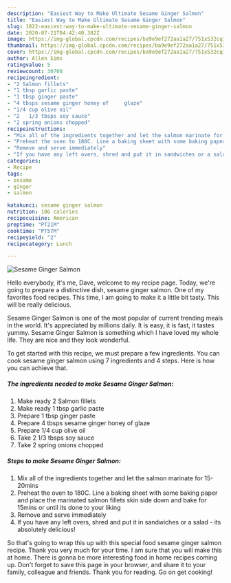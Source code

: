 ```yaml
---
description: "Easiest Way to Make Ultimate Sesame Ginger Salmon"
title: "Easiest Way to Make Ultimate Sesame Ginger Salmon"
slug: 1822-easiest-way-to-make-ultimate-sesame-ginger-salmon
date: 2020-07-21T04:42:40.382Z
image: https://img-global.cpcdn.com/recipes/ba9e9ef272aa1a27/751x532cq70/sesame-ginger-salmon-recipe-main-photo.jpg
thumbnail: https://img-global.cpcdn.com/recipes/ba9e9ef272aa1a27/751x532cq70/sesame-ginger-salmon-recipe-main-photo.jpg
cover: https://img-global.cpcdn.com/recipes/ba9e9ef272aa1a27/751x532cq70/sesame-ginger-salmon-recipe-main-photo.jpg
author: Allen Sims
ratingvalue: 5
reviewcount: 30708
recipeingredient:
- "2 Salmon fillets"
- "1 tbsp garlic paste"
- "1 tbsp ginger paste"
- "4 tbsps sesame ginger honey of     glaze"
- "1/4 cup olive oil"
- "2   1/3 tbsps soy sauce"
- "2 spring onions chopped"
recipeinstructions:
- "Mix all of the ingredients together and let the salmon marinate for 15-20mins"
- "Preheat the oven to 180C. Line a baking sheet with some baking paper and place the marinated salmon fillets skin side down and bake for 15mins or until its done to your liking"
- "Remove and serve immediately"
- "If you have any left overs, shred and put it in sandwiches or a salad - its absolutely delicious!"
categories:
- Recipe
tags:
- sesame
- ginger
- salmon

katakunci: sesame ginger salmon 
nutrition: 106 calories
recipecuisine: American
preptime: "PT21M"
cooktime: "PT57M"
recipeyield: "2"
recipecategory: Lunch

---
```



![Sesame Ginger Salmon](https://img-global.cpcdn.com/recipes/ba9e9ef272aa1a27/751x532cq70/sesame-ginger-salmon-recipe-main-photo.jpg)

Hello everybody, it's me, Dave, welcome to my recipe page. Today, we're going to prepare a distinctive dish, sesame ginger salmon. One of my favorites food recipes. This time, I am going to make it a little bit tasty. This will be really delicious.

Sesame Ginger Salmon is one of the most popular of current trending meals in the world. It's appreciated by millions daily. It is easy, it is fast, it tastes yummy. Sesame Ginger Salmon is something which I have loved my whole life. They are nice and they look wonderful.




To get started with this recipe, we must prepare a few ingredients. You can cook sesame ginger salmon using 7 ingredients and 4 steps. Here is how you can achieve that.

<!--inarticleads1-->

##### The ingredients needed to make Sesame Ginger Salmon:

1. Make ready 2 Salmon fillets
1. Make ready 1 tbsp garlic paste
1. Prepare 1 tbsp ginger paste
1. Prepare 4 tbsps sesame ginger honey of     glaze
1. Prepare 1/4 cup olive oil
1. Take 2   1/3 tbsps soy sauce
1. Take 2 spring onions chopped




<!--inarticleads2-->

##### Steps to make Sesame Ginger Salmon:

1. Mix all of the ingredients together and let the salmon marinate for 15-20mins
1. Preheat the oven to 180C. Line a baking sheet with some baking paper and place the marinated salmon fillets skin side down and bake for 15mins or until its done to your liking
1. Remove and serve immediately
1. If you have any left overs, shred and put it in sandwiches or a salad - its absolutely delicious!




So that's going to wrap this up with this special food sesame ginger salmon recipe. Thank you very much for your time. I am sure that you will make this at home. There is gonna be more interesting food in home recipes coming up. Don't forget to save this page in your browser, and share it to your family, colleague and friends. Thank you for reading. Go on get cooking!
